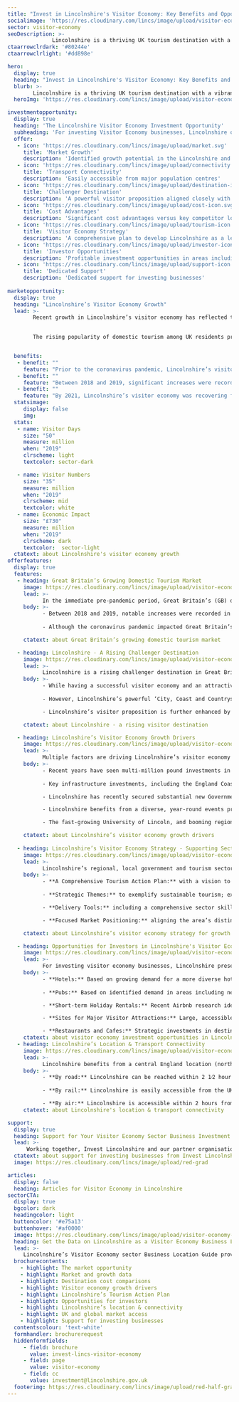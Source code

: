 ```yaml
---
title: "Invest in Lincolnshire's Visitor Economy: Key Benefits and Opportunities"
socialimage: 'https://res.cloudinary.com/lincs/image/upload/visitor-economy-header.png'
sector: visitor-economy
seoDescription: >-
              Lincolnshire is a thriving UK tourism destination with a vibrant visitor economy. The region’s offer aligns strongly with key current UK tourism trends, presenting high-value investment opportunities for businesses across the sector.
ctaarrowclrdark: '#80244e'             
ctaarrowclrlight: '#dd898e'             

hero:
  display: true
  heading: "Invest in Lincolnshire's Visitor Economy: Key Benefits and Opportunities"
  blurb: >-
        Lincolnshire is a thriving UK tourism destination with a vibrant visitor economy. The region’s offer aligns strongly with key current UK tourism trends, presenting high-value investment opportunities for businesses across the sector.
  heroImg: 'https://res.cloudinary.com/lincs/image/upload/visitor-economy-header.png'

investmentopportunity:
  display: true
  heading: 'The Lincolnshire Visitor Economy Investment Opportunity'
  subheading: 'For investing Visitor Economy businesses, Lincolnshire offers:'
  offer:
   - icon: 'https://res.cloudinary.com/lincs/image/upload/market.svg'
     title: 'Market Growth'
     description: 'Identified growth potential in the Lincolnshire and UK visitor economies.' 
   - icon: 'https://res.cloudinary.com/lincs/image/upload/connectivity.svg'
     title: 'Transport Connectivity'
     description: 'Easily accessible from major population centres'
   - icon: 'https://res.cloudinary.com/lincs/image/upload/destination-icon.svg'
     title: 'Challenger Destination'
     description: 'A powerful visitor proposition aligned closely with key growth segments.'           
   - icon: 'https://res.cloudinary.com/lincs/image/upload/cost-icon.svg'
     title: 'Cost Advantages'
     description: 'Significant cost advantages versus key competitor locations.'
   - icon: 'https://res.cloudinary.com/lincs/image/upload/tourism-icon.svg'
     title: 'Visitor Economy Strategy'
     description: 'A comprehensive plan to develop Lincolnshire as a leading tourism destination.'
   - icon: 'https://res.cloudinary.com/lincs/image/upload/investor-icon.svg'
     title: 'Investor Opportunities'
     description: 'Profitable investment opportunities in areas including hotels, pubs, holiday rentals, major attractions, restaurants and cafes.'
   - icon: 'https://res.cloudinary.com/lincs/image/upload/support-icon.svg'
     title: 'Dedicated Support'
     description: 'Dedicated support for investing businesses'    
             
marketopportunity:
  display: true
  heading: "Lincolnshire’s Visitor Economy Growth"
  lead: >-
        Recent growth in Lincolnshire’s visitor economy has reflected the attractiveness of the region’s offer.

        
        The rising popularity of domestic tourism among UK residents presents investment and growth opportunities for businesses across the sector.


  benefits:
   - benefit: ""
     feature: "Prior to the coronavirus pandemic, Lincolnshire’s visitor economy saw a sustained period of growth - increasing in value by a third between 2012 and 2017."
   - benefit: ""
     feature: "Between 2018 and 2019, significant increases were recorded in visitor days, overall visitor numbers, visitor expenditure, and the sector’s overall economic impact."
   - benefit: ""
     feature: "By 2021, Lincolnshire’s visitor economy was recovering from the pandemic. UK domestic tourism is projected to return to pre-pandemic levels in 2023, presenting an opportunity for the sector in Lincolnshire to revert to the robust growth of the pre-pandemic period."
  statsimage:
     display: false
     img: 
  stats: 
   - name: Visitor Days
     size: "50"
     measure: million
     when: "2019"
     clrscheme: light
     textcolor: sector-dark

   - name: Visitor Numbers
     size: "35"    
     measure: million
     when: "2019"     
     clrscheme: mid
     textcolor: white
   - name: Economic Impact
     size: "£730"
     measure: million
     when: "2019"     
     clrscheme: dark
     textcolor:  sector-light     
  ctatext: about Lincolnshire's visitor economy growth
offerfeatures:
  display: true
  features:
   - heading: Great Britain’s Growing Domestic Tourism Market
     image: https://res.cloudinary.com/lincs/image/upload/visitor-economy-2.jpg
     lead: >-
           In the immediate pre-pandemic period, Great Britain’s (GB) domestic tourism sector saw growth across categories including overnight trips, holidays, VFR (visiting friends and relatives), and business.
     body: >-
           - Between 2018 and 2019, notable increases were recorded in GB overnight trips and expenditure; GB holiday trips; VFR trips, bednights and expenditure; and GB business trips expenditure.  
  
           - Although the coronavirus pandemic impacted Great Britain’s tourism sector significantly, these positive prior trends, combined with the pandemic’s positive effect on the ‘staycation’ market, provide a solid basis for post-pandemic growth.

     ctatext: about Great Britain’s growing domestic tourism market 

   - heading: Lincolnshire - A Rising Challenger Destination
     image: https://res.cloudinary.com/lincs/image/upload/visitor-economy-3.jpg
     lead: >-
           Lincolnshire is a rising challenger destination in Great Britain’s visitor economy. The area’s powerful visitor proposition aligns closely with key growth segments, creating profitable opportunities for companies across the sector.
     body: >-
           - While having a successful visitor economy and an attractive destination offer, Lincolnshire currently achieves lower visitor spend than key competitor English regions with historically stronger tourism profiles. 
  
           - However, Lincolnshire’s powerful ‘City, Coast and Countryside’ visitor proposition aligns closely with key growth visitor segments and holiday types.

           - Lincolnshire’s visitor proposition is further enhanced by significant cost advantages versus key competitor locations. According to 2022 research, Lincolnshire is the UK’s second most affordable visitor destination.

     ctatext: about Lincolnshire - a rising visitor destination 

   - heading: Lincolnshire’s Visitor Economy Growth Drivers
     image: https://res.cloudinary.com/lincs/image/upload/visitor-economy-4.jpg
     lead: >-
           Multiple factors are driving Lincolnshire’s visitor economy growth, including large-scale investments, government funding, a diverse events programme, and the area’s thriving education and industrial sectors.
     body: >-
           - Recent years have seen multi-million pound investments in Lincolnshire’s visitor economy, with more than £50 million spent on four leading attractions alone. 
  
           - Key infrastructure investments, including the England Coast Path in Lincolnshire, are projected to boost visitor numbers and benefit businesses across the sector.

           - Lincolnshire has recently secured substantial new Government funding, for business investment, sustainable transport, heritage, urban regeneration and digital infrastructure.

           - Lincolnshire benefits from a diverse, year-round events programme, catering to a broad range of visitor demographics.

           - The fast-growing University of Lincoln, and booming regional industries are further benefiting Lincolnshire’s visitor economy.

     ctatext: about Lincolnshire’s visitor economy growth drivers 
     
   - heading: Lincolnshire’s Visitor Economy Strategy - Supporting Sector Growth
     image: https://res.cloudinary.com/lincs/image/upload/visitor-economy-5.jpg
     lead: >-
           Lincolnshire’s regional, local government and tourism sector organisations are working as an integrated team to grow visitor numbers and create a profitable, low-risk environment for investing businesses.
     body: >-
           - **A Comprehensive Tourism Action Plan:** with a vision to develop Lincolnshire as a nationally and internationally important tourism destination. 
  
           - **Strategic Themes:** to exemplify sustainable tourism; extend the tourism season; enhance the visitor offer; improve business productivity; and improve local infrastructure. 

           - **Delivery Tools:** including a comprehensive sector skills programme; a coordinated, networked marketing offer; an area-wide customer insight programme; maximised partnership working; and improved support for local businesses.

           - **Focused Market Positioning:** aligning the area’s distinctive strengths with high-growth visitor segments and holiday types, and projected key trends.

     ctatext: about Lincolnshire’s visitor economy strategy for growth      

   - heading: Opportunities for Investors in Lincolnshire's Visitor Economy
     image: https://res.cloudinary.com/lincs/image/upload/visitor-economy-6.jpg
     lead: >-
           For investing visitor economy businesses, Lincolnshire presents profitable growth opportunities across a range of areas including hotels, pubs, other accommodation, attractions, and services.
     body: >-
           - **Hotels:** Based on growing demand for a more diverse hotel offer, and research showing a strong, post-pandemic bounce back in hotel occupancy rates and revenue per room.   
  
           - **Pubs:** Based on identified demand in areas including new-build, refurbished and upgraded pubs, accommodation, and gastropubs, across a range of price points. 

           - **Short-term Holiday Rentals:** Recent Airbnb research identifies Lincolnshire as part of a high-growth region, and presents a clear case for investment in Lincoln.

           - **Sites for Major Visitor Attractions:** Large, accessible, cost-competitive sites and Lincolnshire’s growing tourism sector present opportunities for major investments.

           - **Restaurants and Cafes:** Strategic investments in destinations, infrastructure and visitor attractions are creating investment opportunities in Lincolnshire’s hospitality sector.
     ctatext: about visitor economy investment opportunities in Lincolnshire 
   - heading: Lincolnshire’s Location & Transport Connectivity
     image: https://res.cloudinary.com/lincs/image/upload/visitor-economy-7.jpg
     lead: >-
           Lincolnshire benefits from a central England location (north-south) and excellent transport links, making it easily accessible from England’s major population centres.
     body: >-
           - **By road:** Lincolnshire can be reached within 2 1⁄2 hours from the major population centres of the Midlands and North of England, and within 2 3⁄4 hours from London.  
  
           - **By rail:** Lincolnshire is easily accessible from the UK’s major population centres. Lincoln can be reached within 2 hours from London, and within 2 ¼ hours from Manchester.

           - **By air:** Lincolnshire is accessible within 2 hours from airports including East Midlands, Birmingham and Leeds-Bradford. Within Lincolnshire, Humberside Airport’s Amsterdam Schiphol hub-feeder service enables access from hundreds of global destinations. 
     ctatext: about Lincolnshire's location & transport connectivity

support:
  display: true
  heading: Support for Your Visitor Economy Sector Business Investment
  lead: >-
      Working together, Invest Lincolnshire and our partner organisations, including local authorities, education providers and businesses, provide dedicated support to ensure a ‘soft landing’ for companies locating and investing in Lincolnshire.
  ctatext: about support for investing businesses from Invest Lincolnshire
  image: https://res.cloudinary.com/lincs/image/upload/red-grad

articles:
  display: false
  heading: Articles for Visitor Economy in Lincolnshire
sectorCTA:
  display: true
  bgcolor: dark
  headingcolor: light
  buttoncolor: '#e75a13'
  buttonhover: '#af0000'
  image: https://res.cloudinary.com/lincs/image/upload/visitor-economy-brochure.png
  heading: Get the Data on Lincolnshire as a Visitor Economy Business Location
  lead: >-
     Lincolnshire’s Visitor Economy sector Business Location Guide provides essential information and data for companies researching and evaluation Lincolnshire as a potential investment location, including:                                       
  brochurecontents:
    - highlight: The market opportunity
    - highlight: Market and growth data
    - highlight: Destination cost comparisons
    - highlight: Visitor economy growth drivers
    - highlight: Lincolnshire’s Tourism Action Plan
    - highlight: Opportunities for investors
    - highlight: Lincolnshire’s location & connectivity
    - highlight: UK and global market access
    - highlight: Support for investing businesses
  contentscolour: 'text-white'
  formhandler: brochurerequest
  hiddenformfields:
     - field: brochure
       value: invest-lincs-visitor-economy
     - field: page
       value: visitor-economy       
     - field: cc
       value: investment@lincolnshire.gov.uk  
  footerimg: https://res.cloudinary.com/lincs/image/upload/red-half-grad.png 
---
```



